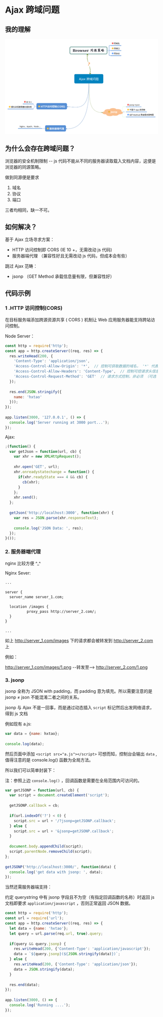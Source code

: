 # Ajax 跨域问题


## 我的理解

![Ajax 跨域问题](mind.png)


## 为什么会存在跨域问题？

浏览器的安全机制限制 -- js 代码不能从不同的服务器读取载入文档内容，这便是浏览器的同源策略。

做到同源便是要求

1. 域名
2. 协议
3. 端口

三者均相同，缺一不可。


## 如何解决？

基于 Ajax 立场寻求方案：

- HTTP 访问控制即 CORS (IE 10 +，无需改动 js 代码)
- 服务器端代理 （兼容性好且无需改动 js 代码，但成本会有些）

跳过 Ajax 范畴：

- jsonp （GET Method 承载信息量有限，但兼容性好）

## 代码示例

### 1 .HTTP 访问控制(CORS)

在目标服务端添加跨源资源共享 ( CORS ) 机制让 Web 应用服务器能支持跨站访问控制。

Node Server：

```javascript
const http = require('http');
const app = http.createServer((req, res) => {
  res.writeHead(200, {
    'Content-Type': 'application/json',
    'Access-Control-Allow-Origin': '*',  // 控制可获取数据的域名， '*' 代表所用
    'Access-Control-Allow-Headers': 'Content-Type',  // 控制可控请求头信息，非必须但如果 Ajax 有用 setRequestHeader 方法设置请求头信息，则必须在服务器端添加相应请求头字段
    'Access-Control-Request-Method': 'GET'  // 请求方式控制，非必须 （可选 GET, POST, PUT, DELETE, PATCH 等）
  });

  res.end(JSON.stringify({
    name: 'hxtao'
  }));
});

app.listen(3000, '127.0.0.1', () => {
  console.log('Server running at 3000 port...');
});
```

Ajax:

```javascript
;(function() {
  var getJson = function(url, cb) {
    var xhr = new XMLHttpRequest();

    xhr.open('GET', url);
    xhr.onreadystatechange = function() {
      if(xhr.readyState === 4 && cb) {
        cb(xhr);
      }
    };
    xhr.send();
  };

  getJson('http://localhost:3000', function(xhr) {
    var res = JSON.parse(xhr.responseText);
    
    console.log('JSON Data: ', res);
  });
}());
```

### 2. 服务器端代理

nginx 比较方便 ^_^

Nginx Sever:

```nginx
...

server {
  server_name server_1.com;

  location /images {
          proxy_pass http://server_2.com/;
  }
}

...
```

如上 http://server_1.com/images 下的请求都会被转发到 http://server_2.com 上

例如：

http://server_1.com/images/1.png  --转发至--> http://server_2.com/1.png

### 3. jsonp

jsonp 全称为 JSON with padding，而 padding 意为填充。所以需要注意的是 jsonp ≠ json 不能混淆二者之间的关系。

jsonp 与 Ajax 不是一回事，而是通过动态插入 `script` 标记然后出发网络请求，得到 js 文档

例如现有 a.js:

```javascript
var data = {name: hxtao};

console.log(data);
```

然后页面中添加 `<script src="a.js"></script>` 可想而知，控制台会输出 `data` , 值得注意的是 console.log() 函数为全局方法。

所以我们可以简单封装下：

注：参照上边 `console.log()` ，回调函数是需要在全局范围内可访问的。

```javascript
var getJSONP = function(url, cb) {
  var script = document.createElement('script');
  
  getJSONP.callback = cb;

  if(url.indexOf('?') < 0) {
    script.src = url + '/?jsonp=getJSONP.callback';
  } else {
    script.src = url + '&jsonp=getJSONP.callback';
  }

  document.body.appendChild(script);
  script.parentNode.removeChild(script);
};

getJSONP('http://localhost:3000/', function(data) {
  console.log('get data with jsonp: ', data);
});
```

当然还需服务器端支持：

约定 querystring 中有 jsonp 字段且不为空（有指定回调函数的名称）时返回 js 文档即要求 `application/javascript` ，否则正常返回 JSON 数据。

```javascript
const http = require('http');
const url = require('url');
const app = http.createServer((req, res) => {
  let data = {name: 'hxtao'};
  let query = url.parse(req.url, true).query;

  if(query && query.jsonp) {
    res.writeHead(200, {'Content-Type': 'application/javascript'});
    data = `${query.jsonp}(${JSON.stringify(data)})`;
  } else {
    res.writeHead(200, {'Content-Type': 'application/json'});
    data = JSON.stringify(data);
  }

  res.end(data);
});

app.listen(3000, () => {
  console.log('Running ....');
});
```
